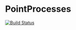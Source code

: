 # PointProcesses

[![Build Status](https://github.com/jkling/PointProcesses.jl/actions/workflows/CI.yml/badge.svg?branch=main)](https://github.com/jkling/PointProcesses.jl/actions/workflows/CI.yml?query=branch%3Amain)
